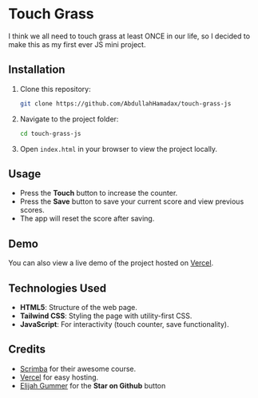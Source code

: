 # Touch Grass

I think we all need to touch grass at least ONCE in our life, so I decided to make this as my first ever JS mini project.

## Installation

1. Clone this repository:

   ```bash
   git clone https://github.com/AbdullahHamadax/touch-grass-js
   ```

2. Navigate to the project folder:

   ```bash
   cd touch-grass-js
   ```

3. Open `index.html` in your browser to view the project locally.

## Usage

- Press the **Touch** button to increase the counter.
- Press the **Save** button to save your current score and view previous scores.
- The app will reset the score after saving.

## Demo

You can also view a live demo of the project hosted on [Vercel](https://touch-grass-js.vercel.app/).

## Technologies Used

- **HTML5**: Structure of the web page.
- **Tailwind CSS**: Styling the page with utility-first CSS.
- **JavaScript**: For interactivity (touch counter, save functionality).

## Credits

- [Scrimba](https://scrimba.com/home) for their awesome course.
- [Vercel](https://vercel.com) for easy hosting.
- [Elijah Gummer](https://uiverse.io/elijahgummer) for the **Star on Github** button
